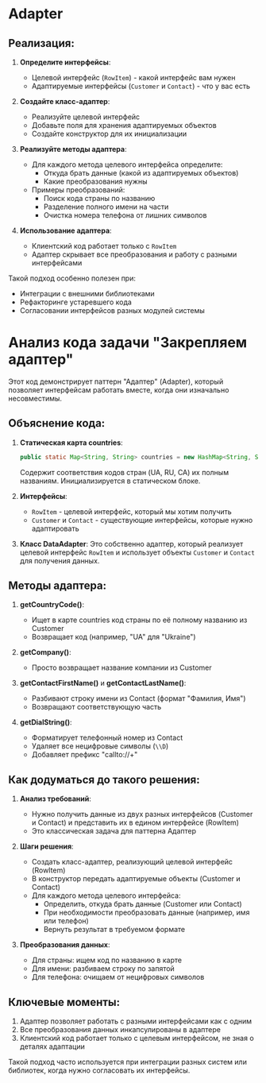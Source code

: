 # Adapter

## Реализация:

1. **Определите интерфейсы**:
   - Целевой интерфейс (`RowItem`) - какой интерфейс вам нужен
   - Адаптируемые интерфейсы (`Customer` и `Contact`) - что у вас есть

2. **Создайте класс-адаптер**:
   - Реализуйте целевой интерфейс
   - Добавьте поля для хранения адаптируемых объектов
   - Создайте конструктор для их инициализации

3. **Реализуйте методы адаптера**:
   - Для каждого метода целевого интерфейса определите:
     * Откуда брать данные (какой из адаптируемых объектов)
     * Какие преобразования нужны
   - Примеры преобразований:
     * Поиск кода страны по названию
     * Разделение полного имени на части
     * Очистка номера телефона от лишних символов

4. **Использование адаптера**:
   - Клиентский код работает только с `RowItem`
   - Адаптер скрывает все преобразования и работу с разными интерфейсами

Такой подход особенно полезен при:
- Интеграции с внешними библиотеками
- Рефакторинге устаревшего кода
- Согласовании интерфейсов разных модулей системы

# Анализ кода задачи "Закрепляем адаптер"

Этот код демонстрирует паттерн "Адаптер" (Adapter), который позволяет интерфейсам работать вместе, когда они изначально несовместимы.

## Объяснение кода:

1. **Статическая карта countries**:
   ```java
   public static Map<String, String> countries = new HashMap<String, String>();
   ```
   Содержит соответствия кодов стран (UA, RU, CA) их полным названиям. Инициализируется в статическом блоке.

2. **Интерфейсы**:
   - `RowItem` - целевой интерфейс, который мы хотим получить
   - `Customer` и `Contact` - существующие интерфейсы, которые нужно адаптировать

3. **Класс DataAdapter**:
   Это собственно адаптер, который реализует целевой интерфейс `RowItem` и использует объекты `Customer` и `Contact` для получения данных.

## Методы адаптера:

1. **getCountryCode()**:
   - Ищет в карте countries код страны по её полному названию из Customer
   - Возвращает код (например, "UA" для "Ukraine")

2. **getCompany()**:
   - Просто возвращает название компании из Customer

3. **getContactFirstName()** и **getContactLastName()**:
   - Разбивают строку имени из Contact (формат "Фамилия, Имя")
   - Возвращают соответствующую часть

4. **getDialString()**:
   - Форматирует телефонный номер из Contact
   - Удаляет все нецифровые символы (`\\D`)
   - Добавляет префикс "callto://+"

## Как додуматься до такого решения:

1. **Анализ требований**:
   - Нужно получить данные из двух разных интерфейсов (Customer и Contact) и представить их в едином интерфейсе (RowItem)
   - Это классическая задача для паттерна Адаптер

2. **Шаги решения**:
   - Создать класс-адаптер, реализующий целевой интерфейс (RowItem)
   - В конструктор передать адаптируемые объекты (Customer и Contact)
   - Для каждого метода целевого интерфейса:
     * Определить, откуда брать данные (Customer или Contact)
     * При необходимости преобразовать данные (например, имя или телефон)
     * Вернуть результат в требуемом формате

3. **Преобразования данных**:
   - Для страны: ищем код по названию в карте
   - Для имени: разбиваем строку по запятой
   - Для телефона: очищаем от нецифровых символов

## Ключевые моменты:

1. Адаптер позволяет работать с разными интерфейсами как с одним
2. Все преобразования данных инкапсулированы в адаптере
3. Клиентский код работает только с целевым интерфейсом, не зная о деталях адаптации

Такой подход часто используется при интеграции разных систем или библиотек, когда нужно согласовать их интерфейсы.
